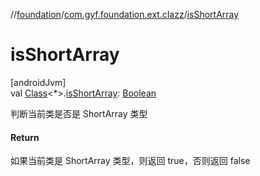 //[foundation](../../index.md)/[com.gyf.foundation.ext.clazz](index.md)/[isShortArray](is-short-array.md)

# isShortArray

[androidJvm]\
val [Class](https://developer.android.com/reference/kotlin/java/lang/Class.html)&lt;*&gt;.[isShortArray](is-short-array.md): [Boolean](https://kotlinlang.org/api/core/kotlin-stdlib/kotlin/-boolean/index.html)

判断当前类是否是 ShortArray 类型

#### Return

如果当前类是 ShortArray 类型，则返回 true，否则返回 false